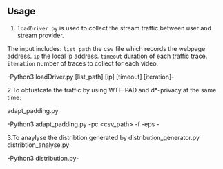 ## Usage

1. `loadDriver.py` is used to collect the stream traffic between user and stream provider. 

  The input includes: 
  `list_path` the csv file which records the webpage address.
  `ip` the local ip address.
  `timeout` duration of each traffic trace.
  `iteration` number of traces to collect for each video.

  -Python3 loadDriver.py [list_path] [ip] [timeout] [iteration]-

2.To obfustcate the traffic by using WTF-PAD and d*-privacy at the same time:

adapt_padding.py

-Python3 adapt_padding.py -pc <csv_path> -f <folder> -eps <eps>-

3.To anaylyse the distribtion generated by distribution_generator.py distribtion_analyse.py

-Python3 distribution.py-

